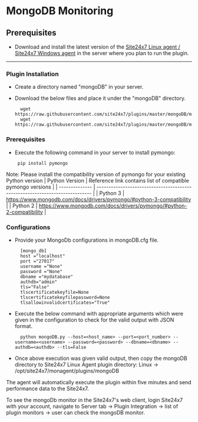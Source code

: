 # MongoDB Monitoring
                                                                                              
## Prerequisites

- Download and install the latest version of the [Site24x7 Linux agent / Site24x7 Windows agent](https://www.site24x7.com/app/client#/admin/inventory/add-monitor) in the server where you plan to run the plugin. 
---

### Plugin Installation  

- Create a directory named "mongoDB" in your server.		
      
- Download the below files and place it under the "mongoDB" directory.

		wget https://raw.githubusercontent.com/site24x7/plugins/master/mongoDB/mongoDB.py
		wget https://raw.githubusercontent.com/site24x7/plugins/master/mongoDB/mongoDB.cfg
		
### Prerequisites

 - Execute the following command in your server to install pymongo: 

		pip install pymongo
		
		
 Note: Please install the compatibility version of pymongo for your existing Python version
| Python Version | Reference link contains list of compatible pymongo versions                  |
| -------------- | ---------------------------------------------------------------------------- |
| Python 3       | https://www.mongodb.com/docs/drivers/pymongo/#python-3-compatibility         |
| Python 2       | https://www.mongodb.com/docs/drivers/pymongo/#python-2-compatibility         |

### Configurations

- Provide your MongoDb configurations in mongoDB.cfg file.

		[mongo_db]
		host ="localhost"
		port ="27017"
		username ="None"
		password ="None"
		dbname ="mydatabase"
		authdb="admin"
		tls="False"
		tlscertificatekeyfile=None
		tlscertificatekeyfilepassword=None
		tlsallowinvalidcertificates="True"


- Execute the below command with appropriate arguments which were given in the configuration to check for the valid output with JSON format.

		python mongoDB.py --host=<host_name> --port=<port_number> --username=<username> --password=<password> --dbname=<dbname> --authdb=<authdb> --tls=False 
		
		
- Once above execution was given valid output, then copy the mongoDB directory to Site24x7 Linux Agent plugin directory: 
 		Linux             ->   /opt/site24x7/monagent/plugins/mongoDB
		

The agent will automatically execute the plugin within five minutes and send performance data to the Site24x7. 

To see the mongoDb monitor in the Site24x7's web client, login Site24x7 with your account, navigate to Server tab -> Plugin Integration -> list of plugin monitors -> user can check the mongoDB monitor.



